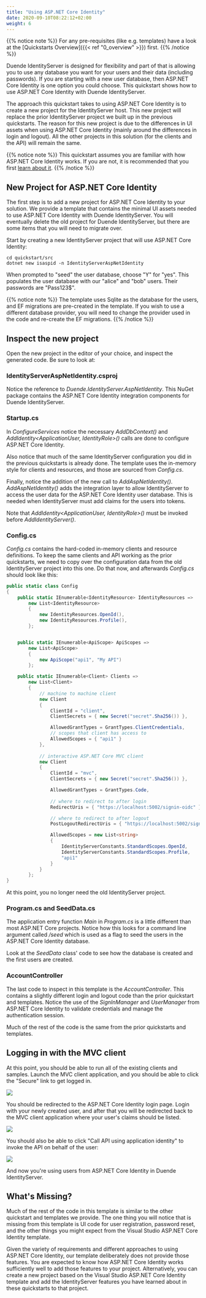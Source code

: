 ```yaml
---
title: "Using ASP.NET Core Identity"
date: 2020-09-10T08:22:12+02:00
weight: 6
---
```


{{% notice note %}}
For any pre-requisites (like e.g. templates) have a look at the [Quickstarts Overview]({{< ref "0_overview" >}}) first.
{{% /notice %}}

Duende IdentityServer is designed for flexibility and part of that is allowing you to use any database you want for your users and their data (including passwords).
If you are starting with a new user database, then ASP.NET Core Identity is one option you could choose.
This quickstart shows how to use ASP.NET Core Identity with Duende IdentityServer.

The approach this quickstart takes to using ASP.NET Core Identity is to create a new project for the IdentityServer host.
This new project will replace the prior IdentityServer project we built up in the previous quickstarts.
The reason for this new project is due to the differences in UI assets when using ASP.NET Core Identity (mainly around the differences in login and logout).
All the other projects in this solution (for the clients and the API) will remain the same.

{{% notice note %}}
This quickstart assumes you are familiar with how ASP.NET Core Identity works. If you are not, it is recommended that you first [learn about it](https://docs.microsoft.com/en-us/aspnet/core/security/authentication/identity?view=aspnetcore-6.0).
{{% /notice %}}

## New Project for ASP.NET Core Identity
The first step is to add a new project for ASP.NET Core Identity to your solution.
We provide a template that contains the minimal UI assets needed to use ASP.NET Core Identity with Duende IdentityServer.
You will eventually delete the old project for Duende IdentityServer, but there are some items that you will need to migrate over.

Start by creating a new IdentityServer project that will use ASP.NET Core Identity:
    
    cd quickstart/src
    dotnet new isaspid -n IdentityServerAspNetIdentity

When prompted to "seed" the user database, choose "Y" for "yes".
This populates the user database with our "alice" and "bob" users. 
Their passwords are "Pass123$".

{{% notice note %}}
The template uses Sqlite as the database for the users, and EF migrations are pre-created in the template. If you wish to use a different database provider, you will need to change the provider used in the code and re-create the EF migrations.
{{% /notice %}}

## Inspect the new project
Open the new project in the editor of your choice, and inspect the generated code.
Be sure to look at:

### IdentityServerAspNetIdentity.csproj
Notice the reference to *Duende.IdentityServer.AspNetIdentity*. 
This NuGet package contains the ASP.NET Core Identity integration components for Duende IdentityServer.

### Startup.cs
In *ConfigureServices* notice the necessary *AddDbContext<ApplicationDbContext>()* and *AddIdentity<ApplicationUser, IdentityRole>()* calls are done to configure ASP.NET Core Identity.

Also notice that much of the same IdentityServer configuration you did in the previous quickstarts is already done.
The template uses the in-memory style for clients and resources, and those are sourced from *Config.cs*.

Finally, notice the addition of the new call to *AddAspNetIdentity<ApplicationUser>()*.
*AddAspNetIdentity()* adds the integration layer to allow IdentityServer to access the user data for the ASP.NET Core Identity user database.
This is needed when IdentityServer must add claims for the users into tokens.

Note that *AddIdentity<ApplicationUser, IdentityRole>()* must be invoked before *AddIdentityServer()*.

### Config.cs
*Config.cs* contains the hard-coded in-memory clients and resource definitions.
To keep the same clients and API working as the prior quickstarts, we need to copy over the configuration data from the old IdentityServer project into this one.
Do that now, and afterwards *Config.cs* should look like this:

```cs
public static class Config
{
    public static IEnumerable<IdentityResource> IdentityResources =>
        new List<IdentityResource>
        {
            new IdentityResources.OpenId(),
            new IdentityResources.Profile(),
        };


    public static IEnumerable<ApiScope> ApiScopes =>
        new List<ApiScope>
        {
            new ApiScope("api1", "My API")
        };

    public static IEnumerable<Client> Clients =>
        new List<Client>
        {
            // machine to machine client
            new Client
            {
                ClientId = "client",
                ClientSecrets = { new Secret("secret".Sha256()) },

                AllowedGrantTypes = GrantTypes.ClientCredentials,
                // scopes that client has access to
                AllowedScopes = { "api1" }
            },
                
            // interactive ASP.NET Core MVC client
            new Client
            {
                ClientId = "mvc",
                ClientSecrets = { new Secret("secret".Sha256()) },

                AllowedGrantTypes = GrantTypes.Code,
                    
                // where to redirect to after login
                RedirectUris = { "https://localhost:5002/signin-oidc" },

                // where to redirect to after logout
                PostLogoutRedirectUris = { "https://localhost:5002/signout-callback-oidc" },

                AllowedScopes = new List<string>
                {
                    IdentityServerConstants.StandardScopes.OpenId,
                    IdentityServerConstants.StandardScopes.Profile,
                    "api1"
                }
            }
        };
}
```

At this point, you no longer need the old IdentityServer project.

### Program.cs and SeedData.cs
The application entry function *Main* in *Program.cs* is a little different than most ASP.NET Core projects.
Notice how this looks for a command line argument called */seed* which is used as a flag to seed the users in the ASP.NET Core Identity database.

Look at the *SeedData* class' code to see how the database is created and the first users are created.

### AccountController
The last code to inspect in this template is the *AccountController*. 
This contains a slightly different login and logout code than the prior quickstart and templates.
Notice the use of the *SignInManager<ApplicationUser>* and *UserManager<ApplicationUser>* from ASP.NET Core Identity to validate credentials and manage the authentication session.

Much of the rest of the code is the same from the prior quickstarts and templates.

## Logging in with the MVC client
At this point, you should be able to run all of the existing clients and samples.
Launch the MVC client application, and you should be able to click the "Secure" link to get logged in.

![](../images/aspid_mvc_client.png)

You should be redirected to the ASP.NET Core Identity login page.
Login with your newly created user, and after that you will be redirected back to the MVC client application where your user's claims should be listed.

![](../images/aspid_claims.png)

You should also be able to click "Call API using application identity" to invoke the API on behalf of the user:

![](../images/aspid_api_claims.png)

And now you're using users from ASP.NET Core Identity in Duende IdentityServer.

## What's Missing?
Much of the rest of the code in this template is similar to the other quickstart and templates we provide.
The one thing you will notice that is missing from this template is UI code for user registration, password reset, and the other things you might expect from the Visual Studio ASP.NET Core Identity template.

Given the variety of requirements and different approaches to using ASP.NET Core Identity, our template deliberately does not provide those features.
You are expected to know how ASP.NET Core Identity works sufficiently well to add those features to your project.
Alternatively, you can create a new project based on the Visual Studio ASP.NET Core Identity template and add the IdentityServer features you have learned about in these quickstarts to that project.
